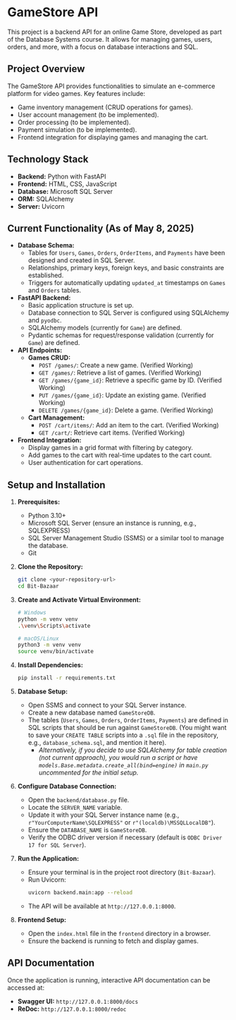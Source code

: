 # GameStore API

This project is a backend API for an online Game Store, developed as part of the Database Systems course. It allows for managing games, users, orders, and more, with a focus on database interactions and SQL.

## Project Overview

The GameStore API provides functionalities to simulate an e-commerce platform for video games. Key features include:
* Game inventory management (CRUD operations for games).
* User account management (to be implemented).
* Order processing (to be implemented).
* Payment simulation (to be implemented).
* Frontend integration for displaying games and managing the cart.

## Technology Stack

* **Backend:** Python with FastAPI
* **Frontend:** HTML, CSS, JavaScript
* **Database:** Microsoft SQL Server
* **ORM:** SQLAlchemy
* **Server:** Uvicorn

## Current Functionality (As of May 8, 2025)

* **Database Schema:**
    * Tables for `Users`, `Games`, `Orders`, `OrderItems`, and `Payments` have been designed and created in SQL Server.
    * Relationships, primary keys, foreign keys, and basic constraints are established.
    * Triggers for automatically updating `updated_at` timestamps on `Games` and `Orders` tables.
* **FastAPI Backend:**
    * Basic application structure is set up.
    * Database connection to SQL Server is configured using SQLAlchemy and `pyodbc`.
    * SQLAlchemy models (currently for `Game`) are defined.
    * Pydantic schemas for request/response validation (currently for `Game`) are defined.
* **API Endpoints:**
    * **Games CRUD:**
        * `POST /games/`: Create a new game. (Verified Working)
        * `GET /games/`: Retrieve a list of games. (Verified Working)
        * `GET /games/{game_id}`: Retrieve a specific game by ID. (Verified Working)
        * `PUT /games/{game_id}`: Update an existing game. (Verified Working)
        * `DELETE /games/{game_id}`: Delete a game. (Verified Working)
    * **Cart Management:**
        * `POST /cart/items/`: Add an item to the cart. (Verified Working)
        * `GET /cart/`: Retrieve cart items. (Verified Working)
* **Frontend Integration:**
    * Display games in a grid format with filtering by category.
    * Add games to the cart with real-time updates to the cart count.
    * User authentication for cart operations.

## Setup and Installation

1.  **Prerequisites:**
    * Python 3.10+
    * Microsoft SQL Server (ensure an instance is running, e.g., SQLEXPRESS)
    * SQL Server Management Studio (SSMS) or a similar tool to manage the database.
    * Git

2.  **Clone the Repository:**
    ```bash
    git clone <your-repository-url>
    cd Bit-Bazaar
    ```

3.  **Create and Activate Virtual Environment:**
    ```bash
    # Windows
    python -m venv venv
    .\venv\Scripts\activate

    # macOS/Linux
    python3 -m venv venv
    source venv/bin/activate
    ```

4.  **Install Dependencies:**
    ```bash
    pip install -r requirements.txt
    ```

5.  **Database Setup:**
    * Open SSMS and connect to your SQL Server instance.
    * Create a new database named `GameStoreDB`.
    * The tables (`Users`, `Games`, `Orders`, `OrderItems`, `Payments`) are defined in SQL scripts that should be run against `GameStoreDB`. (You might want to save your `CREATE TABLE` scripts into a `.sql` file in the repository, e.g., `database_schema.sql`, and mention it here).
        * *Alternatively, if you decide to use SQLAlchemy for table creation (not current approach), you would run a script or have `models.Base.metadata.create_all(bind=engine)` in `main.py` uncommented for the initial setup.*

6.  **Configure Database Connection:**
    * Open the `backend/database.py` file.
    * Locate the `SERVER_NAME` variable.
    * Update it with your SQL Server instance name (e.g., `r"YourComputerName\SQLEXPRESS"` or `r"(localdb)\MSSQLLocalDB"`).
    * Ensure the `DATABASE_NAME` is `GameStoreDB`.
    * Verify the ODBC driver version if necessary (default is `ODBC Driver 17 for SQL Server`).

7.  **Run the Application:**
    * Ensure your terminal is in the project root directory (`Bit-Bazaar`).
    * Run Uvicorn:
        ```bash
        uvicorn backend.main:app --reload
        ```
    * The API will be available at `http://127.0.0.1:8000`.

8.  **Frontend Setup:**
    * Open the `index.html` file in the `frontend` directory in a browser.
    * Ensure the backend is running to fetch and display games.

## API Documentation

Once the application is running, interactive API documentation can be accessed at:
* **Swagger UI:** `http://127.0.0.1:8000/docs`
* **ReDoc:** `http://127.0.0.1:8000/redoc`
